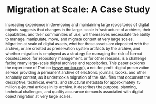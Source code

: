 ---
abstract: 'Increasing experience in developing and maintaining large repositories
  of digital objects suggests that changes in the large- scale infrastructure of archives,
  their capabilities, and their communities of use, will themselves necessitate the
  ability to manage, manipulate, move, and migrate content at very large scales.

  Migration at scale of digital assets, whether those assets are deposited with the
  archive, or are created as preservation system artifacts by the archive, and whether
  migration is employed as a strategy for managing the risk of format obsolescence,
  for repository management, or for other reasons, is a challenge facing many large-scale
  digital archives and repositories.

  This paper explores the experience of Portico (www.portico.org), a not-for-profit
  digital preservation service providing a permanent archive of electronic journals,
  books, and other scholarly content, as it undertook a migration of the XML files
  that document the descriptive, technical, events, and structural metadata for approximately
  15 million e-journal articles in its archive. It describes the purpose, planning,
  technical challenges, and quality assurance demands associated with digital object
  migration at very large scales.'
creators:
- Sheila M. Morrissey
- Suresh Kadirvel
- William J. Howard
- Vinay Cheruku
- John Meyer
- Matthew Stoeffler
date: null
document_url: https://services.phaidra.univie.ac.at/api/object/o:293769/download
grand_parent: iPRES
institutions: []
keywords:
- ischool
- toronto
- canada
- digital preservation
- archives management
- format migration
- transformation
- at scale
- normalization
landing_page_url: https://phaidra.univie.ac.at/o:293769
language: eng
layout: publication
license: CC BY-NC-SA 3.0 AT
notes_url: null
parent: iPRES 2012
publication_type: paper
size: 857228
slides_url: null
source_name: iPRES
stream_url: null
title: 'Migration at Scale: A Case Study'
year: 2012
---